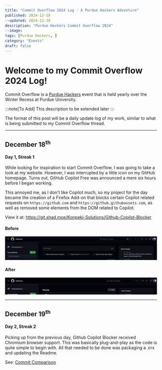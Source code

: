 ```yaml
---
title: "Commit Overflow 2024 Log - A Purdue Hackers Adventure"
published: 2024-12-18
--updated: 2024-12-18
description: "Purdue Hackers Commit Overflow 2024"
--image:
tags: [Purdue Hackers, ]
category: "Events"
draft: false
---
```


# Welcome to my Commit Overflow 2024 Log!
Commit Overflow is a [Purdue Hackers](https://purduehackers.com) event that is held yearly over the Winter Recess at Purdue University.

:::note[To Add]
This description to be extended later
:::

The format of this post will be a daily update log of my work, similar to what is being submitted to my Commit Overflow thread.

---

## December 18<sup>th</sup>
#### Day 1, Streak 1
While looking for inspiration to start Commit Overflow, I was going to take a look at my website. However, I was interrupted by a little icon on my GitHub homepage. Turns out, GitHub Copilot Free was announced a mere six hours before I began working.

This annoyed me, as I don't like Copilot much, so my project for the day became the creation of a Firefox Add-on that blocks certain Copilot related requests on `https://github.com` and `https://github.githubassets.com`, as well as removed some elements from the DOM related to Copilot.

View it at: https://git.shad.moe/Konpeki-Solutions/Github-Copilot-Blocker

#### Before
![Before Image](./GhCopi-Before.png)

#### After
![After Image](./GhCopi-After.png)

---

## December 19<sup>th</sup>
#### Day 2, Streak 2
Picking up from the previous day, Github Copilot Blocker received Chromium browser support. This was basically plug-and-play as the code is quite simple to begin with. All that needed to be done was packaging a .crx and updating the Readme.

See: [Commit Comparison](https://git.shad.moe/Konpeki-Solutions/Github-Copilot-Blocker/compare/fec2e87b09..9d16ac8294)